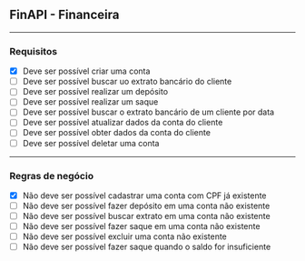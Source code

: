 ## FinAPI - Financeira

---

### Requisitos

- [X] Deve ser possível criar uma conta
- [ ] Deve ser possível buscar uo extrato bancário do cliente
- [ ] Deve ser possível realizar um depósito
- [ ] Deve ser possível realizar um saque
- [ ] Deve ser possível buscar o extrato bancário de um cliente por data
- [ ] Deve ser possível atualizar dados da conta do cliente
- [ ] Deve ser possível obter dados da conta do cliente
- [ ] Deve ser possível deletar uma conta

---

### Regras de negócio

- [X] Não deve ser possível cadastrar uma conta com CPF já existente
- [ ] Não deve ser possível fazer depósito em uma conta não existente
- [ ] Não deve ser possível buscar extrato em uma conta não existente
- [ ] Não deve ser possível fazer saque em uma conta não existente
- [ ] Não deve ser possível excluir uma conta não existente
- [ ] Não deve ser possível fazer saque quando o saldo for insuficiente
